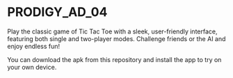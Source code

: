 # PRODIGY_AD_04
  Play the classic game of Tic Tac Toe with a sleek, user-friendly interface, featuring both single and two-player modes. Challenge friends or the AI and enjoy endless fun!
 
  You can download the apk from this repository and install the app to try on your own device.
